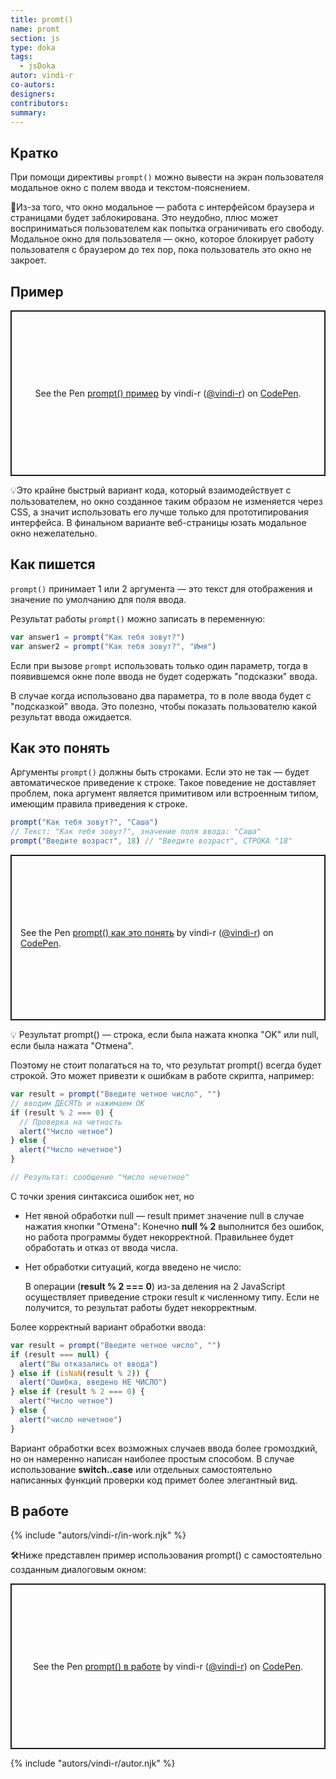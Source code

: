 ```yaml
---
title: promt()
name: promt
section: js
type: doka
tags:
  - jsDoka
autor: vindi-r
co-autors:
designers:
contributors:
summary:
---
```


## Кратко

При помощи директивы `prompt()` можно вывести на экран пользователя модальное окно c полем ввода и текстом-пояснением.

🤖Из-за того, что окно модальное — работа с интерфейсом браузера и страницами будет заблокирована. Это неудобно, плюс может восприниматься пользователем как попытка ограничивать его свободу. Модальное окно для пользователя — окно, которое блокирует работу пользователя с браузером до тех пор, пока пользователь это окно не закроет.

## Пример

<p class="codepen" data-height="265" data-theme-id="light" data-default-tab="html,result" data-user="vindi-r" data-slug-hash="OqZYEe" style="height: 265px; box-sizing: border-box; display: flex; align-items: center; justify-content: center; border: 2px solid; margin: 1em 0; padding: 1em;" data-pen-title="prompt() пример">
  <span>See the Pen <a href="https://codepen.io/vindi-r/pen/OqZYEe">
  prompt() пример</a> by vindi-r (<a href="https://codepen.io/vindi-r">@vindi-r</a>)
  on <a href="https://codepen.io">CodePen</a>.</span>
</p>

💡Это крайне быстрый вариант кода, который взаимодействует с пользователем, но окно созданное таким образом не изменяется через CSS, а значит использовать его лучше только для прототипирования интерфейса. В финальном варианте веб-страницы юзать модальное окно нежелательно.

## Как пишется

`prompt()` принимает 1 или 2 аргумента — это текст для отображения и значение по умолчанию для поля ввода.

Результат работы `prompt()` можно записать в переменную:

```jsx
var answer1 = prompt("Как тебя зовут?")
var answer2 = prompt("Как тебя зовут?", "Имя")
```

Если при вызове `prompt` использовать только один параметр, тогда в появившемся окне поле ввода не будет содержать "подсказки" ввода.

В случае когда использовано два параметра, то в поле ввода будет с "подсказкой" ввода. Это полезно, чтобы показать пользователю какой результат ввода ожидается.

## Как это понять

Аргументы `prompt()` должны быть строками. Если это не так — будет автоматическое приведение к строке. Такое поведение не доставляет проблем, пока аргумент является примитивом или встроенным типом, имеющим правила приведения к строке.

```jsx
prompt("Как тебя зовут?", "Саша")
// Текст: "Как тебя зовут?", значение поля ввода: "Саша"
prompt("Введите возраст", 18) // "Введите возраст", СТРОКА "18"
```

<p class="codepen" data-height="265" data-theme-id="light" data-default-tab="js,result" data-user="vindi-r" data-slug-hash="jJxjNM" style="height: 265px; box-sizing: border-box; display: flex; align-items: center; justify-content: center; border: 2px solid; margin: 1em 0; padding: 1em;" data-pen-title="prompt() как это понять">
  <span>See the Pen <a href="https://codepen.io/vindi-r/pen/jJxjNM">
  prompt() как это понять</a> by vindi-r (<a href="https://codepen.io/vindi-r">@vindi-r</a>)
  on <a href="https://codepen.io">CodePen</a>.</span>
</p>

💡 Результат prompt() — строка, если была нажата кнопка "OK" или null, если была нажата "Отмена".

Поэтому не стоит полагаться на то, что результат prompt() всегда будет строкой. Это может привезти к ошибкам в работе скрипта, например:

```jsx
var result = prompt("Введите четное число", "")
// вводим ДЕСЯТЬ и нажимаем ОК
if (result % 2 === 0) {
  // Проверка на четность
  alert("Число четное")
} else {
  alert("Число нечетное")
}

// Результат: сообщение "Число нечетное"
```

С точки зрения синтаксиса ошибок нет, но

- Нет явной обработки null — result примет значение null в случае нажатия кнопки "Отмена": Конечно **null % 2** выполнится без ошибок, но работа программы будет некорректной. Правильнее будет обработать и отказ от ввода числа.
- Нет обработки ситуаций, когда введено не число:

  В операции (**result % 2 === 0**) из-за деления на 2 JavaScript осуществляет приведение строки result к численному типу. Если не получится, то результат работы будет некорректным.

Более корректный вариант обработки ввода:

```jsx
var result = prompt("Введите четное число", "")
if (result === null) {
  alert("Вы отказались от ввода")
} else if (isNaN(result % 2)) {
  alert("Ошибка, введено НЕ ЧИСЛО")
} else if (result % 2 === 0) {
  alert("Число четное")
} else {
  alert("число нечетное")
}
```

Вариант обработки всех возможных случаев ввода более громоздкий, но он намеренно написан наиболее простым способом. В случае использование **switch..case** или отдельных самостоятельно написанных функций проверки код примет более элегантный вид.

## В работе

{% include "autors/vindi-r/in-work.njk" %}

🛠Ниже представлен пример использования prompt() с самостоятельно созданным диалоговым окном:

<p class="codepen" data-height="265" data-theme-id="light" data-default-tab="js,result" data-user="vindi-r" data-slug-hash="xBjowJ" style="height: 265px; box-sizing: border-box; display: flex; align-items: center; justify-content: center; border: 2px solid; margin: 1em 0; padding: 1em;" data-pen-title="prompt() в работе">
  <span>See the Pen <a href="https://codepen.io/vindi-r/pen/xBjowJ">
  prompt() в работе</a> by vindi-r (<a href="https://codepen.io/vindi-r">@vindi-r</a>)
  on <a href="https://codepen.io">CodePen</a>.</span>
</p>
<script async src="https://static.codepen.io/assets/embed/ei.js"></script>

{% include "autors/vindi-r/autor.njk" %}
